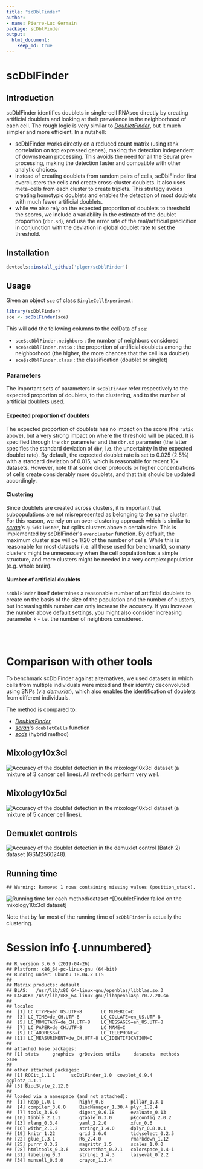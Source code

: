 ```yaml
---
title: "scDblFinder"
author:
- name: Pierre-Luc Germain
package: scDblFinder
output:
  html_document:
    keep_md: true
---
```




# scDblFinder

## Introduction

scDblFinder  identifies doublets in single-cell RNAseq directly by creating artificial doublets and looking at their prevalence in the neighborhood of each cell. The rough logic is very similar to *[DoubletFinder](https://github.com/chris-mcginnis-ucsf/DoubletFinder)*, but it much simpler and more efficient. In a nutshell:

* scDblFinder works directly on a reduced count matrix (using rank correlation on top expressed genes), making the detection independent of downstream processing. This avoids the need for all the Seurat pre-processing, making the detection faster and compatible with other analytic choices.
* instead of creating doublets from random pairs of cells, scDblFinder first overclusters the cells and create cross-cluster doublets. It also uses meta-cells from each cluster to create triplets. This strategy avoids creating homotypic doublets and enables the detection of most doublets with much fewer artificial doublets.
* while we also rely on the expected proportion of doublets to threshold the scores, we include a variability in the estimate of the doublet proportion (`dbr.sd`), and use the error rate of the real/artificial predicition in conjunction with the deviation in global doublet rate to set the threshold.

## Installation


```r
devtools::install_github('plger/scDblFinder')
```

## Usage

Given an object `sce` of class `SingleCellExperiment`:

```r
library(scDblFinder)
sce <- scDblFinder(sce)
```

This will add the following columns to the colData of `sce`:

* `sce$scDblFinder.neighbors` : the number of neighbors considered
* `sce$scDblFinder.ratio` :  the proportion of artificial doublets among the neighborhood (the higher, the more chances that the cell is a doublet)
* `sce$scDblFinder.class` : the classification (doublet or singlet)

### Parameters

The important sets of parameters in `scDblFinder` refer respectively to the expected proportion of doublets, to the clustering, and to the number of artificial doublets used.

#### Expected proportion of doublets

The expected proportion of doublets has no impact on the score (the `ratio` above), but a very strong impact on where the threshold will be placed. It is specified through the `dbr` parameter and the `dbr.sd` parameter (the latter specifies the standard deviation of `dbr`, i.e. the uncertainty in the expected doublet rate). By default, the expected doublet rate is set to 0.025 (2.5\%) with a standard deviation of 0.015, which is reasonable for recent 10x datasets. However, note that some older protocols or higher concentrations of cells create considerably more doublets, and that this should be updated accordingly.

#### Clustering

Since doublets are created across clusters, it is important that subpopulations are not misrepresented as belonging to the same cluster. For this reason, we rely on an over-clustering approach which is similar to *[scran](https://bioconductor.org/packages/3.9/scran)*'s `quickCluster`, but splits clusters above a certain size. This is implemented by scDblFinder's `overcluster` function. By default, the maximum cluster size will be 1/20 of the number of cells. While this is reasonable for most datasets (i.e. all those used for benchmark), so many clusters might be unnecessary when the cell population has a simple structure, and more clusters might be needed in a very complex population (e.g. whole brain).

#### Number of artificial doublets

`scDblFinder` itself determines a reasonable number of artificial doublets to create on the basis of the size of the population and the number of clusters, but increasing this number can only increase the accuracy. If you increase the number above default settings, you might also consider increasing parameter `k` - i.e. the number of neighbors considered.

<br/><br/>

# Comparison with other tools

To benchmark scDblFinder against alternatives, we used datasets in which cells from multiple individuals were mixed and their identity deconvoluted using SNPs (via *[demuxlet](https://github.com/statgen/demuxlet)*), which also enables the identification of doublets from different individuals.

The method is compared to:

* *[DoubletFinder](https://github.com/chris-mcginnis-ucsf/DoubletFinder)*
* *[scran](https://bioconductor.org/packages/3.9/scran)*'s `doubletCells` function
* *[scds](https://bioconductor.org/packages/3.9/scds)* (hybrid method)

## Mixology10x3cl

![Accuracy of the doublet detection in the mixology10x3cl dataset (a mixture of 3 cancer cell lines). All methods perform very well.](scDblFinder_files/figure-html/ds1-1.png)


## Mixology10x5cl

![Accuracy of the doublet detection in the mixology10x5cl dataset (a mixture of 5 cancer cell lines).](scDblFinder_files/figure-html/ds2-1.png)

## Demuxlet controls

![Accuracy of the doublet detection in the demuxlet control (Batch 2) dataset (GSM2560248).](scDblFinder_files/figure-html/ds3-1.png)

## Running time


```
## Warning: Removed 1 rows containing missing values (position_stack).
```

![Running time for each method/dataset](scDblFinder_files/figure-html/runtime-1.png)
^[DoubletFinder failed on the mixology10x3cl dataset]

Note that by far most of the running time of `scDblFinder` is actually the clustering.

# Session info {.unnumbered}


```
## R version 3.6.0 (2019-04-26)
## Platform: x86_64-pc-linux-gnu (64-bit)
## Running under: Ubuntu 18.04.2 LTS
## 
## Matrix products: default
## BLAS:   /usr/lib/x86_64-linux-gnu/openblas/libblas.so.3
## LAPACK: /usr/lib/x86_64-linux-gnu/libopenblasp-r0.2.20.so
## 
## locale:
##  [1] LC_CTYPE=en_US.UTF-8       LC_NUMERIC=C              
##  [3] LC_TIME=de_CH.UTF-8        LC_COLLATE=en_US.UTF-8    
##  [5] LC_MONETARY=de_CH.UTF-8    LC_MESSAGES=en_US.UTF-8   
##  [7] LC_PAPER=de_CH.UTF-8       LC_NAME=C                 
##  [9] LC_ADDRESS=C               LC_TELEPHONE=C            
## [11] LC_MEASUREMENT=de_CH.UTF-8 LC_IDENTIFICATION=C       
## 
## attached base packages:
## [1] stats     graphics  grDevices utils     datasets  methods   base     
## 
## other attached packages:
## [1] ROCit_1.1.1      scDblFinder_1.0  cowplot_0.9.4    ggplot2_3.1.1   
## [5] BiocStyle_2.12.0
## 
## loaded via a namespace (and not attached):
##  [1] Rcpp_1.0.1         highr_0.8          pillar_1.3.1      
##  [4] compiler_3.6.0     BiocManager_1.30.4 plyr_1.8.4        
##  [7] tools_3.6.0        digest_0.6.18      evaluate_0.13     
## [10] tibble_2.1.1       gtable_0.3.0       pkgconfig_2.0.2   
## [13] rlang_0.3.4        yaml_2.2.0         xfun_0.6          
## [16] withr_2.1.2        stringr_1.4.0      dplyr_0.8.0.1     
## [19] knitr_1.22         grid_3.6.0         tidyselect_0.2.5  
## [22] glue_1.3.1         R6_2.4.0           rmarkdown_1.12    
## [25] purrr_0.3.2        magrittr_1.5       scales_1.0.0      
## [28] htmltools_0.3.6    assertthat_0.2.1   colorspace_1.4-1  
## [31] labeling_0.3       stringi_1.4.3      lazyeval_0.2.2    
## [34] munsell_0.5.0      crayon_1.3.4
```

